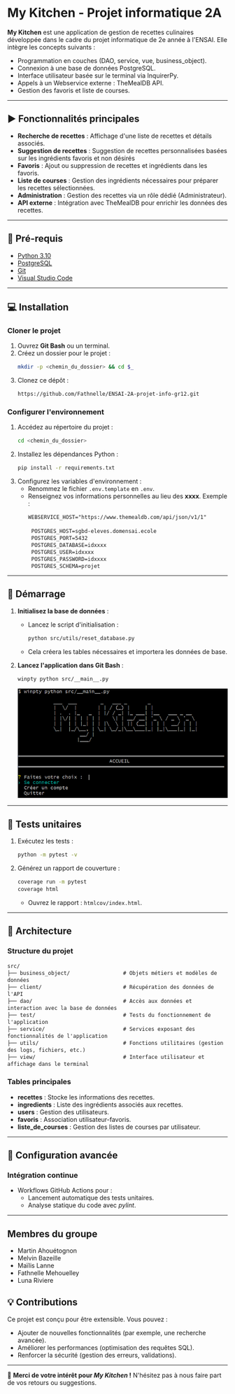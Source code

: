 # My Kitchen - Projet informatique 2A

**My Kitchen** est une application de gestion de recettes culinaires développée dans le cadre du projet informatique de 2e année à l'ENSAI. Elle intègre les concepts suivants :  

- Programmation en couches (DAO, service, vue, business_object).  
- Connexion à une base de données PostgreSQL.  
- Interface utilisateur basée sur le terminal via InquirerPy.  
- Appels à un Webservice externe : TheMealDB API. 
- Gestion des favoris et liste de courses.  

---

## :arrow_forward: Fonctionnalités principales

- **Recherche de recettes** : Affichage d'une liste de recettes et détails associés.
- **Suggestion de recettes** : Suggestion de recettes personnalisées basées sur les ingrédients favoris et non désirés 
- **Favoris** : Ajout ou suppression de recettes et ingrédients dans les favoris.  
- **Liste de courses** : Gestion des ingrédients nécessaires pour préparer les recettes sélectionnées.  
- **Administration** : Gestion des recettes via un rôle dédié (Administrateur).  
- **API externe** : Intégration avec TheMealDB pour enrichir les données des recettes.  

---

## :hammer: Pré-requis

- [Python 3.10](https://www.python.org/)  
- [PostgreSQL](https://www.postgresql.org/)  
- [Git](https://git-scm.com/)  
- [Visual Studio Code](https://code.visualstudio.com/)  

---

## :computer: Installation

### Cloner le projet

1. Ouvrez **Git Bash** ou un terminal.  
2. Créez un dossier pour le projet :  
   ```bash
   mkdir -p <chemin_du_dossier> && cd $_
   ```  
3. Clonez ce dépôt :  
   ```bash
   https://github.com/Fathnelle/ENSAI-2A-projet-info-gr12.git
   ```  

### Configurer l'environnement

1. Accédez au répertoire du projet :  
   ```bash
   cd <chemin_du_dossier>
   ```  
2. Installez les dépendances Python :  
   ```bash
   pip install -r requirements.txt
   ```  
3. Configurez les variables d'environnement :  
   - Renommez le fichier `.env.template` en `.env`.  
   - Renseignez vos informations personnelles au lieu des **xxxx**. Exemple :  
     ```env
     WEBSERVICE_HOST="https://www.themealdb.com/api/json/v1/1"

      POSTGRES_HOST=sgbd-eleves.domensai.ecole
      POSTGRES_PORT=5432
      POSTGRES_DATABASE=idxxxx
      POSTGRES_USER=idxxxx
      POSTGRES_PASSWORD=idxxxx
      POSTGRES_SCHEMA=projet
     ```

---

## :rocket: Démarrage

1. **Initialisez la base de données** :  
   - Lancez le script d'initialisation :  
     ```bash
     python src/utils/reset_database.py
     ```  
   - Cela créera les tables nécessaires et importera les données de base.  

2. **Lancez l'application dans Git Bash** :  
   ```bash
   winpty python src/__main__.py
   ```
   ![Interface de My Kitchen](./doc/Capture%20d’écran%202024-11-17%20160058.png)   

---

## :wrench: Tests unitaires

1. Exécutez les tests :  
   ```bash
   python -m pytest -v
   ```  
2. Générez un rapport de couverture :  
   ```bash
   coverage run -m pytest
   coverage html
   ```  
   - Ouvrez le rapport : `htmlcov/index.html`.

---

## :notebook_with_decorative_cover: Architecture

### Structure du projet

```plaintext
src/
├── business_object/                 # Objets métiers et modèles de données
├── client/                          # Récupération des données de l'API
├── dao/                             # Accès aux données et interaction avec la base de données
├── test/                            # Tests du fonctionnement de l'application
├── service/                         # Services exposant des fonctionnalités de l'application
├── utils/                           # Fonctions utilitaires (gestion des logs, fichiers, etc.)
├── view/                            # Interface utilisateur et affichage dans le terminal

```

### Tables principales

- **recettes** : Stocke les informations des recettes.  
- **ingredients** : Liste des ingrédients associés aux recettes.  
- **users** : Gestion des utilisateurs.  
- **favoris** : Association utilisateur-favoris.  
- **liste_de_courses** : Gestion des listes de courses par utilisateur.  

---

## :page_with_curl: Configuration avancée

### Intégration continue

- Workflows GitHub Actions pour :  
  - Lancement automatique des tests unitaires.  
  - Analyse statique du code avec *pylint*.  

---
## Membres du groupe

- Martin Ahouétognon
- Melvin Bazeille
- Maïlis Lanne
- Fathnelle Mehouelley
- Luna Riviere

## :bulb: Contributions

Ce projet est conçu pour être extensible. Vous pouvez :  
- Ajouter de nouvelles fonctionnalités (par exemple, une recherche avancée).  
- Améliorer les performances (optimisation des requêtes SQL).  
- Renforcer la sécurité (gestion des erreurs, validations).  

---  

:wave: **Merci de votre intérêt pour *My Kitchen* !** N'hésitez pas à nous faire part de vos retours ou suggestions.
